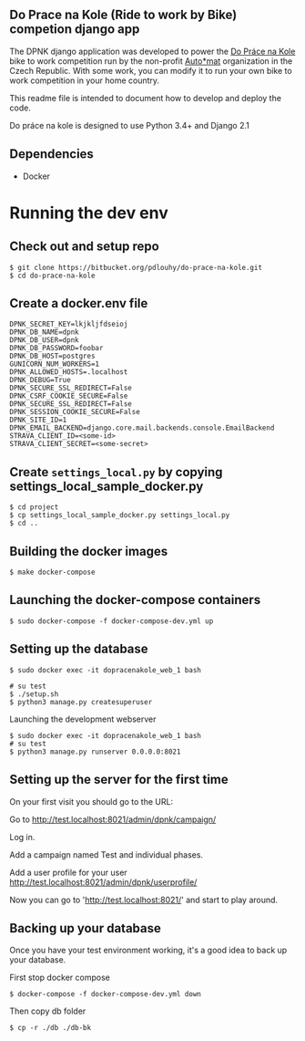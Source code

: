 Do Prace na Kole (Ride to work by Bike) competion django app
------------------------------------------------------------

The DPNK django application was developed to power the [Do Práce na Kole](https://www.dopracenakole.cz) bike to work competition run by the non-profit [Auto*mat](https://www.auto-mat.cz/) organization in the Czech Republic. With some work, you can modify it to run your own bike to work competition in your home country.

This readme file is intended to document how to develop and deploy the code.

Do práce na kole is designed to use Python 3.4+ and Django 2.1

Dependencies
------------

 - Docker

Running the dev env
===================

Check out and setup repo
------------------------

    $ git clone https://bitbucket.org/pdlouhy/do-prace-na-kole.git
    $ cd do-prace-na-kole

Create a docker.env file
------------------------

    DPNK_SECRET_KEY=lkjkljfdseioj
    DPNK_DB_NAME=dpnk
    DPNK_DB_USER=dpnk
    DPNK_DB_PASSWORD=foobar
    DPNK_DB_HOST=postgres
    GUNICORN_NUM_WORKERS=1
    DPNK_ALLOWED_HOSTS=.localhost
    DPNK_DEBUG=True
    DPNK_SECURE_SSL_REDIRECT=False
    DPNK_CSRF_COOKIE_SECURE=False
    DPNK_SECURE_SSL_REDIRECT=False
    DPNK_SESSION_COOKIE_SECURE=False
    DPNK_SITE_ID=1
    DPNK_EMAIL_BACKEND=django.core.mail.backends.console.EmailBackend
    STRAVA_CLIENT_ID=<some-id>
    STRAVA_CLIENT_SECRET=<some-secret>

Create `settings_local.py` by copying settings_local_sample_docker.py
-------------------------------------------------------------------

    $ cd project
    $ cp settings_local_sample_docker.py settings_local.py
    $ cd ..

Building the docker images
--------------------------

    $ make docker-compose

Launching the docker-compose containers
---------------------------------------

    $ sudo docker-compose -f docker-compose-dev.yml up

Setting up the database
---------------------

    $ sudo docker exec -it dopracenakole_web_1 bash

    # su test
    $ ./setup.sh
    $ python3 manage.py createsuperuser

Launching the development webserver

    $ sudo docker exec -it dopracenakole_web_1 bash
    # su test
    $ python3 manage.py runserver 0.0.0.0:8021


Setting up the server for the first time
----------------------------------------

On your first visit you should go to the URL:

Go to <http://test.localhost:8021/admin/dpnk/campaign/>

Log in.

Add a campaign named Test and individual phases.

Add a user profile for your user <http://test.localhost:8021/admin/dpnk/userprofile/>

Now you can go to 'http://test.localhost:8021/' and start to play around.

Backing up your database
------------------------

Once you have your test environment working, it's a good idea to back up your database.

First stop docker compose

    $ docker-compose -f docker-compose-dev.yml down

Then copy db folder

    $ cp -r ./db ./db-bk

